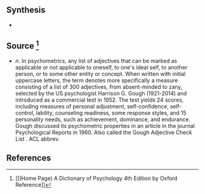 ## Synthesis
- 
## Source [^1]
- $n$. In psychometrics, any list of adjectives that can be marked as applicable or not applicable to oneself, to one's ideal self, to another person, or to some other entity or concept. When written with initial uppercase letters, the term denotes more specifically a measure consisting of a list of 300 adjectives, from absent-minded to zany, selected by the US psychologist Harrison G. Gough (1921-2014) and introduced as a commercial test in 1952. The test yields 24 scores, including measures of personal adjustment, self-confidence, self-control, lability, counseling readiness, some response styles, and 15 personality needs, such as achievement, dominance, and endurance. Gough discussed its psychometric properties in an article in the journal Psychological Reports in 1960. Also called the Gough Adjective Check List . ACL abbrev.
## References

[^1]: [[(Home Page) A Dictionary of Psychology 4th Edition by Oxford Reference]]